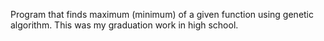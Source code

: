 Program that finds maximum (minimum) of a given function using genetic algorithm. This was my graduation work in high school. 
